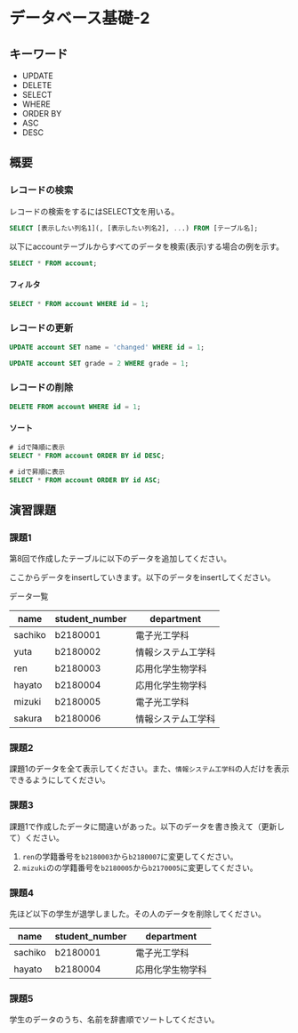 # データベース基礎-2

## キーワード

* UPDATE
* DELETE
* SELECT
* WHERE
* ORDER BY
* ASC
* DESC

## 概要

### レコードの検索

レコードの検索をするにはSELECT文を用いる。</br>

```sql
SELECT [表示したい列名1](, [表示したい列名2], ...) FROM [テーブル名];
```

以下にaccountテーブルからすべてのデータを検索(表示)する場合の例を示す。

```sql
SELECT * FROM account;
```

#### フィルタ

```sql
SELECT * FROM account WHERE id = 1;
```

### レコードの更新

```sql
UPDATE account SET name = 'changed' WHERE id = 1;
```

```sql
UPDATE account SET grade = 2 WHERE grade = 1;
```

### レコードの削除

```sql
DELETE FROM account WHERE id = 1;
```

#### ソート

```sql
# idで降順に表示
SELECT * FROM account ORDER BY id DESC;
```

```sql
# idで昇順に表示
SELECT * FROM account ORDER BY id ASC;
```

## 演習課題

### 課題1
第8回で作成したテーブルに以下のデータを追加してください。

ここからデータをinsertしていきます。以下のデータをinsertしてください。

データ一覧  

|name|student_number|department|  
|---|---|---|  
|sachiko|b2180001|電子光工学科|
|yuta|b2180002|情報システム工学科|
|ren|b2180003|応用化学生物学科|
|hayato|b2180004|応用化学生物学科|
|mizuki|b2180005|電子光工学科|
|sakura|b2180006|情報システム工学科|

### 課題2
課題1のデータを全て表示してください。また、`情報システム工学科`の人だけを表示できるようにしてください。

### 課題3
課題1で作成したデータに間違いがあった。以下のデータを書き換えて（更新して）ください。  

1. `ren`の学籍番号を`b2180003`から`b2180007`に変更してください。  
2. `mizuki`のの学籍番号を`b2180005`から`b2170005`に変更してください。


### 課題4
先ほど以下の学生が退学しました。その人のデータを削除してください。  

|name|student_number|department|
|---|---|---|
|sachiko|b2180001|電子光工学科|
|hayato|b2180004|応用化学生物学科|


### 課題5

学生のデータのうち、名前を辞書順でソートしてください。  





